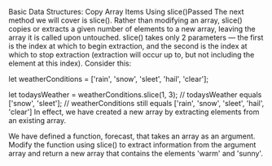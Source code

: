 Basic Data Structures: Copy Array Items Using slice()Passed
The next method we will cover is slice(). Rather than modifying an array, slice() copies or extracts a given number of elements to a new array, leaving the array it is called upon untouched. slice() takes only 2 parameters — the first is the index at which to begin extraction, and the second is the index at which to stop extraction (extraction will occur up to, but not including the element at this index). Consider this:

let weatherConditions = ['rain', 'snow', 'sleet', 'hail', 'clear'];

let todaysWeather = weatherConditions.slice(1, 3);
// todaysWeather equals ['snow', 'sleet'];
// weatherConditions still equals ['rain', 'snow', 'sleet', 'hail', 'clear']
In effect, we have created a new array by extracting elements from an existing array.

We have defined a function, forecast, that takes an array as an argument. Modify the function using slice() to extract information from the argument array and return a new array that contains the elements 'warm' and 'sunny'.

